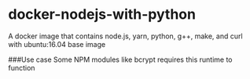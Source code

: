 # docker-nodejs-with-python
A docker image that contains node.js, yarn, python, g++, make, and curl with ubuntu:16.04 base image

###Use case
Some NPM modules like bcrypt requires this runtime to function
